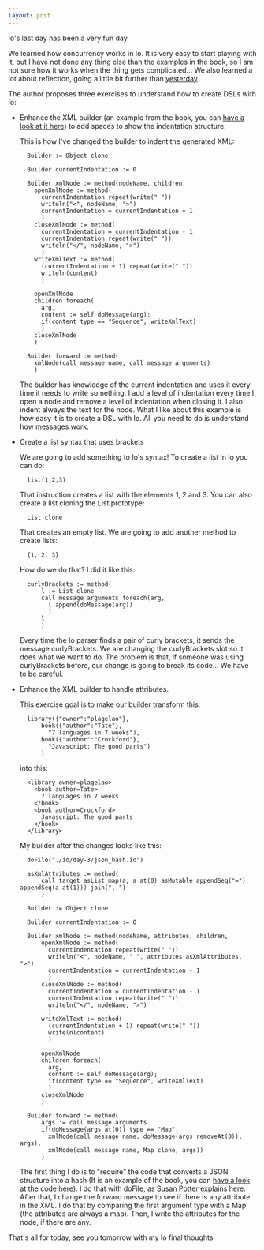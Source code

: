 ```yaml
---
layout: post
---
```

Io's last day has been a very fun day.

We learned how concurrency works in Io. It is very easy to start playing with it, but I have not done any thing else than the examples in the book, so I am not sure how it works when the thing gets complicated...
We also learned a lot about reflection, going a little bit further than [yesterday](http://plagelao.github.com/7languages7weeks/2011/06/23/io-day-two.html)

The author proposes three exercises to understand how to create DSLs with Io:

- Enhance the XML builder (an example from the book, you can [have a look at it here](https://github.com/plagelao/7languages7weeks/blob/exercises/io/day-3/xml_builder.io)) to add spaces to show the indentation structure.

  This is how I've changed the builder to indent the generated XML:

        Builder := Object clone

        Builder currentIndentation := 0

        Builder xmlNode := method(nodeName, children,
          openXmlNode := method(
            currentIndentation repeat(write(" "))
            writeln("<", nodeName, ">")
            currentIndentation = currentIndentation + 1
            )
          closeXmlNode := method(
            currentIndentation = currentIndentation - 1
            currentIndentation repeat(write(" "))
            writeln("</", nodeName, ">")
            )
          writeXmlText := method(
            (currentIndentation + 1) repeat(write(" "))
            writeln(content)
            )

          openXmlNode
          children foreach(
            arg,
            content := self doMessage(arg);
            if(content type == "Sequence", writeXmlText)
            )
          closeXmlNode
          )

        Builder forward := method(
          xmlNode(call message name, call message arguments)
          )

  The builder has knowledge of the current indentation and uses it every time it needs to write something. I add a level of indentation every time I open a node and remove a level of indentation when closing it. I also indent always the text for the node.
  What I like about this example is how easy it is to create a DSL with Io. All you need to do is understand how messages work.

- Create a list syntax that uses brackets

  We are going to add something to Io's syntax! To create a list in Io you can do:

        list(1,2,3)

  That instruction creates a list with the elements 1, 2 and 3. You can also create a list cloning the List prototype:

        List clone

  That creates an empty list.
  We are going to add another method to create lists:

        {1, 2, 3}

  How do we do that? I did it like this:

        curlyBrackets := method(
            l := List clone
            call message arguments foreach(arg,
              l append(doMessage(arg))
              )
            l
            )

  Every time the Io parser finds a pair of curly brackets, it sends the message curlyBrackets. We are changing the curlyBrackets slot so it does what we want to do. The problem is that, if someone was using curlyBrackets before, our change is going to break its code... We have to be careful.

- Enhance the XML builder to handle attributes.

  This exercise goal is to make our builder transform this:

        library({"owner":"plagelao"},
            book({"author":"Tate"},
              "7 languages in 7 weeks"),
            book({"author":"Crockford"},
              "Javascript: The good parts")
            )

  into this:

        <library owner=plagelao>
          <book author=Tate>
            7 languages in 7 weeks
          </book>
          <book author=Crockford>
            Javascript: The good parts
          </book>
        </library>

  My builder after the changes looks like this:

        doFile("./io/day-3/json_hash.io")

        asXmlAttributes := method(
            call target asList map(a, a at(0) asMutable appendSeq("=") appendSeq(a at(1))) join(", ")
            )

        Builder := Object clone

        Builder currentIndentation := 0

        Builder xmlNode := method(nodeName, attributes, children,
            openXmlNode := method(
              currentIndentation repeat(write(" "))
              writeln("<", nodeName, " ", attributes asXmlAttributes, ">")
              currentIndentation = currentIndentation + 1
              )
            closeXmlNode := method(
              currentIndentation = currentIndentation - 1
              currentIndentation repeat(write(" "))
              writeln("</", nodeName, ">")
              )
            writeXmlText := method(
              (currentIndentation + 1) repeat(write(" "))
              writeln(content)
              )

            openXmlNode
            children foreach(
              arg,
              content := self doMessage(arg);
              if(content type == "Sequence", writeXmlText)
              )
            closeXmlNode
            )

        Builder forward := method(
            args := call message arguments
            if(doMessage(args at(0)) type == "Map",
              xmlNode(call message name, doMessage(args removeAt(0)), args),
              xmlNode(call message name, Map clone, args))
            )

  The first thing I do is to "require" the code that converts a JSON structure into a hash (It is an example of the book, you can [have a look at the code here](https://github.com/plagelao/7languages7weeks/blob/exercises/io/day-3/json_hash.io)). I do that with doFile, as [Susan Potter](http://twitter.com/SusanPotter) [explains here](http://mbbx6spp.github.com/7languages7weeks/2011/06/20/io-requires.html?utm_source=twitterfeed&utm_medium=twitter).
  After that, I change the forward message to see if there is any attribute in the XML. I do that by comparing the first argument type with a Map (the attributes are always a map). Then, I write the attributes for the node, if there are any.

That's all for today, see you tomorrow with my Io final thoughts.
